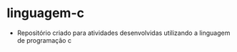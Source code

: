 # linguagem-c

- Repositório criado para atividades desenvolvidas utilizando a linguagem de programação c
